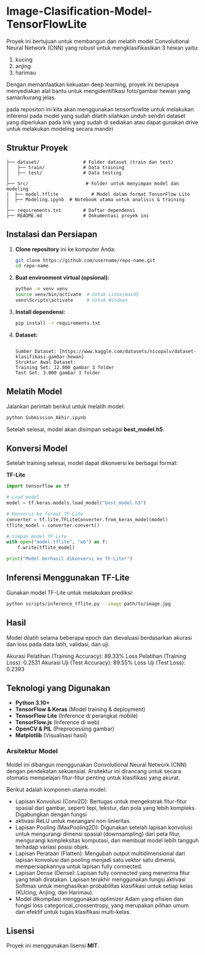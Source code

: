 # Image-Clasification-Model-TensorFlowLite
Proyek ini bertujuan untuk membangun dan melatih model Convolutional Neural Network (CNN) yang robust untuk mengklasifikasikan 3 hewan yaitu: 
1. kucing
2. anjing
3. harimau
   
Dengan memanfaatkan kekuatan deep learning, proyek ini berupaya menyediakan alat bantu untuk mengidentifikasi foto/gambar hewan yang samar/kurang jelas.

pada repositori ini kita akan menggunakan tensorflowlite untuk melakukan inferensi pada model yang sudah dilatih
silahkan unduh sendiri dataset yang diperlukan pada link yang sudah di sediakan atau dapat gunakan drive untuk melakukan modeling secara mandiri

##  Struktur Proyek
```
├── dataset/                # Folder dataset (train dan test)
│   ├── train/              # Data training
│   ├── test/               # Data testing
│
├── Src/                     # Folder untuk menyimpan model dan modeling
|  ├── model.tflite            # Model dalam format TensorFlow Lite
|  ├── Modeling.ipynb  # Notebook utama untuk analisis & training
│
├── requirements.txt        # Daftar dependensi
├── README.md               # Dokumentasi proyek ini
```

##  Instalasi dan Persiapan
1. **Clone repository** ini ke komputer Anda:
   ```sh
   git clone https://github.com/username/repo-name.git
   cd repo-name
   ```
2. **Buat environment virtual (opsional):**
   ```sh
   python -m venv venv
   source venv/bin/activate  # Untuk Linux/macOS
   venv\Scripts\activate     # Untuk Windows
   ```
3. **Install dependensi:**
   ```sh
   pip install -r requirements.txt
   ```
4. **Dataset:**
   ```Dataset yang digunakan dalam proyek ini adalah gambar hewan yang diunduh dari Kaggle. Dataset ini berisi gambar-gambar yang dikategorikan sebagai Cats,                      Pneumonia Dogs, dan Tigers.
   
   Sumber Dataset: [https://www.kaggle.com/datasets/nicopalv/dataset-klasifikasi-gambar-hewan]
   Struktur Awal Dataset:
   Training Set: 12.000 gambar 3 folder
   Test Set: 3.000 gambar 3 folder
   ```
##  Melatih Model
Jalankan perintah berikut untuk melatih model:
```sh
python Submission_Akhir.ipynb
```
Setelah selesai, model akan disimpan sebagai **best_model.h5**.

##  Konversi Model
Setelah training selesai, model dapat dikonversi ke berbagai format:

**TF-Lite**  
```python
import tensorflow as tf

# Load model
model = tf.keras.models.load_model("best_model.h5")

# Konversi ke format TF-Lite
converter = tf.lite.TFLiteConverter.from_keras_model(model)
tflite_model = converter.convert()

# Simpan model TF-Lite
with open("model.tflite", "wb") as f:
    f.write(tflite_model)

print("Model berhasil dikonversi ke TF-Lite!")
```

##  Inferensi Menggunakan TF-Lite
Gunakan model TF-Lite untuk melakukan prediksi:
```sh
python scripts/inference_tflite.py --image path/to/image.jpg
```

## Hasil
Model dilatih selama beberapa epoch dan dievaluasi berdasarkan akurasi dan loss pada data latih, validasi, dan uji.

Akurasi Pelatihan (Training Accuracy): 89.33%
Loss Pelatihan (Training Loss): 0.2531
Akurasi Uji (Test Accuracy): 89.55%
Loss Uji (Test Loss): 0.2393

##  Teknologi yang Digunakan
- **Python 3.10+**
- **TensorFlow & Keras** (Model training & deployment)
- **TensorFlow Lite** (Inference di perangkat mobile)
- **TensorFlow.js** (Inference di web)
- **OpenCV & PIL** (Preprocessing gambar)
- **Matplotlib** (Visualisasi hasil)

### Arsitektur Model
Model ini dibangun menggunakan Convolutional Neural Network (CNN) dengan pendekatan sekuensial. Arsitektur ini dirancang untuk secara otomatis mempelajari fitur-fitur penting untuk klasifikasi yang akurat.

Berikut adalah komponen utama model:
- Lapisan Konvolusi (Conv2D): Bertugas untuk mengekstrak fitur-fitur spasial dari gambar, seperti tepi, tekstur, dan pola yang lebih kompleks. Digabungkan dengan fungsi
- aktivasi ReLU untuk menangani non-linieritas.
- Lapisan Pooling (MaxPooling2D): Digunakan setelah lapisan konvolusi untuk mengurangi dimensi spasial (downsampling) dari peta fitur, mengurangi kompleksitas komputasi, dan membuat model lebih tangguh terhadap variasi posisi objek.
- Lapisan Perataan (Flatten): Mengubah output multidimensional dari lapisan konvolusi dan pooling menjadi satu vektor satu dimensi, mempersiapkannya untuk lapisan fully connected.
- Lapisan Dense (Dense): Lapisan fully connected yang menerima fitur yang telah diratakan. Lapisan terakhir menggunakan fungsi aktivasi Softmax untuk menghasilkan probabilitas klasifikasi untuk setiap kelas (KUcing, Anjing, dan Harimau).
- Model dikompilasi menggunakan optimizer Adam yang efisien dan fungsi loss categorical_crossentropy, yang merupakan pilihan umum dan efektif untuk tugas klasifikasi multi-kelas.


##  Lisensi
Proyek ini menggunakan lisensi **MIT**.

